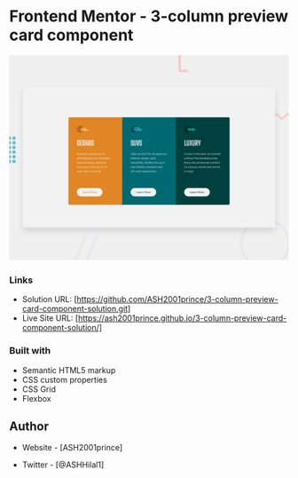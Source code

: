 # Frontend Mentor - 3-column preview card component

![Design preview for the 3-column preview card component coding challenge](./design/desktop-preview.jpg)

### Links

- Solution URL: [https://github.com/ASH2001prince/3-column-preview-card-component-solution.git]
- Live Site URL: [https://ash2001prince.github.io/3-column-preview-card-component-solution/]

### Built with

- Semantic HTML5 markup
- CSS custom properties
- CSS Grid
- Flexbox

## Author

- Website - [ASH2001prince]

- Twitter - [@ASHHilal1]

